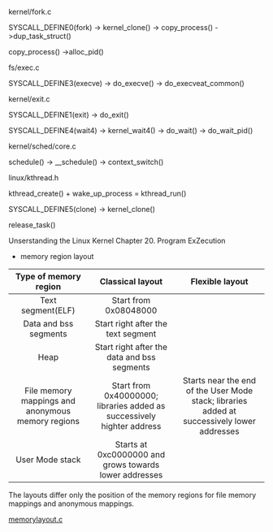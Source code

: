kernel/fork.c

SYSCALL_DEFINE0(fork) -> kernel_clone() -> copy_process() ->dup_task_struct()

copy_process() ->alloc_pid()
                                                          

fs/exec.c

SYSCALL_DEFINE3(execve) -> do_execve() -> do_execveat_common()

kernel/exit.c

SYSCALL_DEFINE1(exit) -> do_exit()


SYSCALL_DEFINE4(wait4) -> kernel_wait4() -> do_wait() -> do_wait_pid()


kernel/sched/core.c

schedule() -> __schedule() -> context_switch()


linux/kthread.h

kthread_create() + wake_up_process = kthread_run()


SYSCALL_DEFINE5(clone) -> kernel_clone()


release_task()


Unserstanding the Linux Kernel
Chapter 20. Program ExZecution

* memory region layout

| Type of memory region                             | Classical layout                                                       | Flexible layout                                                                             |
| :-:                                               | :-:                                                                    | :-:                                                                                         |
| Text segment(ELF)                                 | Start from 0x08048000                                                  |                                                                                             |
| Data and bss segments                             | Start right after the text segment                                     |                                                                                             |
| Heap                                              | Start right after the data and bss segments                            |                                                                                             |
| File memory mappings and anonymous memory regions | Start from 0x40000000; libraries added as successively highter address | Starts near the end of the User Mode stack; libraries added at successively lower addresses |
| User Mode stack                                   | Starts at 0xc0000000 and grows towards lower addresses                 |                                                                                             |


The layouts differ only the position of the memory regions for file memory mappings and anonymous mappings.

[memorylayout.c](memorylayout.c.md)


